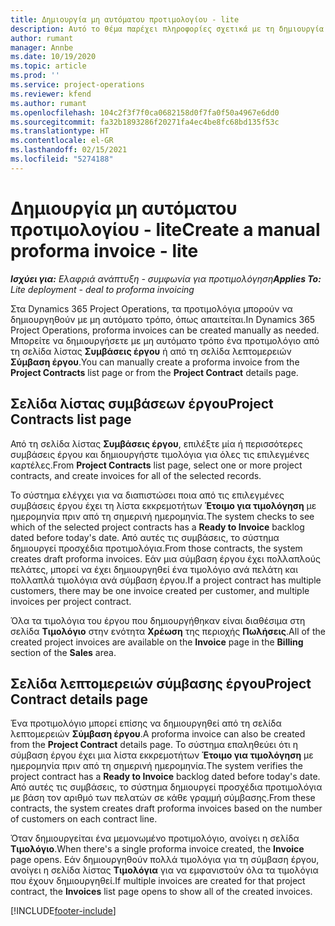 ```yaml
---
title: Δημιουργία μη αυτόματου προτιμολογίου - lite
description: Αυτό το θέμα παρέχει πληροφορίες σχετικά με τη δημιουργία ενός μη αυτόματου προτιμολογίου στο Project Operations.
author: rumant
manager: Annbe
ms.date: 10/19/2020
ms.topic: article
ms.prod: ''
ms.service: project-operations
ms.reviewer: kfend
ms.author: rumant
ms.openlocfilehash: 104c2f3f7f0ca0682158d0f7fa0f50a4967e6dd0
ms.sourcegitcommit: fa32b1893286f20271fa4ec4be8fc68bd135f53c
ms.translationtype: HT
ms.contentlocale: el-GR
ms.lasthandoff: 02/15/2021
ms.locfileid: "5274188"
---
```

# <a name="create-a-manual-proforma-invoice---lite"></a><span data-ttu-id="686ec-103">Δημιουργία μη αυτόματου προτιμολογίου - lite</span><span class="sxs-lookup"><span data-stu-id="686ec-103">Create a manual proforma invoice - lite</span></span>

<span data-ttu-id="686ec-104">_**Ισχύει για:** Ελαφριά ανάπτυξη - συμφωνία για προτιμολόγηση_</span><span class="sxs-lookup"><span data-stu-id="686ec-104">_**Applies To:** Lite deployment - deal to proforma invoicing_</span></span>

<span data-ttu-id="686ec-105">Στα Dynamics 365 Project Operations, τα προτιμολόγια μπορούν να δημιουργηθούν με μη αυτόματο τρόπο, όπως απαιτείται.</span><span class="sxs-lookup"><span data-stu-id="686ec-105">In Dynamics 365 Project Operations, proforma invoices can be created manually as needed.</span></span> <span data-ttu-id="686ec-106">Μπορείτε να δημιουργήσετε με μη αυτόματο τρόπο ένα προτιμολόγιο από τη σελίδα λίστας **Συμβάσεις έργου** ή από τη σελίδα λεπτομερειών **Σύμβαση έργου**.</span><span class="sxs-lookup"><span data-stu-id="686ec-106">You can manually create a proforma invoice from the **Project Contracts** list page or from the **Project Contract** details page.</span></span>

##  <a name="project-contracts-list-page"></a><span data-ttu-id="686ec-107">Σελίδα λίστας συμβάσεων έργου</span><span class="sxs-lookup"><span data-stu-id="686ec-107">Project Contracts list page</span></span>

<span data-ttu-id="686ec-108">Από τη σελίδα λίστας **Συμβάσεις έργου**, επιλέξτε μία ή περισσότερες συμβάσεις έργου και δημιουργήστε τιμολόγια για όλες τις επιλεγμένες καρτέλες.</span><span class="sxs-lookup"><span data-stu-id="686ec-108">From **Project Contracts** list page, select one or more project contracts, and create invoices for all of the selected records.</span></span>

<span data-ttu-id="686ec-109">Το σύστημα ελέγχει για να διαπιστώσει ποια από τις επιλεγμένες συμβάσεις έργου έχει τη λίστα εκκρεμοτήτων **Έτοιμο για τιμολόγηση** με ημερομηνία πριν από τη σημερινή ημερομηνία.</span><span class="sxs-lookup"><span data-stu-id="686ec-109">The system checks to see which of the selected project contracts has a **Ready to Invoice** backlog dated before today's date.</span></span> <span data-ttu-id="686ec-110">Από αυτές τις συμβάσεις, το σύστημα δημιουργεί προσχέδια προτιμολόγια.</span><span class="sxs-lookup"><span data-stu-id="686ec-110">From those contracts, the system creates draft proforma invoices.</span></span> <span data-ttu-id="686ec-111">Εάν μια σύμβαση έργου έχει πολλαπλούς πελάτες, μπορεί να έχει δημιουργηθεί ένα τιμολόγιο ανά πελάτη και πολλαπλά τιμολόγια ανά σύμβαση έργου.</span><span class="sxs-lookup"><span data-stu-id="686ec-111">If a project contract has multiple customers, there may be one invoice created per customer, and multiple invoices per project contract.</span></span>

<span data-ttu-id="686ec-112">Όλα τα τιμολόγια του έργου που δημιουργήθηκαν είναι διαθέσιμα στη σελίδα **Τιμολόγιο** στην ενότητα **Χρέωση** της περιοχής **Πωλήσεις**.</span><span class="sxs-lookup"><span data-stu-id="686ec-112">All of the created project invoices are available on the **Invoice** page in the **Billing** section of the **Sales** area.</span></span>

## <a name="project-contract-details-page"></a><span data-ttu-id="686ec-113">Σελίδα λεπτομερειών σύμβασης έργου</span><span class="sxs-lookup"><span data-stu-id="686ec-113">Project Contract details page</span></span>

<span data-ttu-id="686ec-114">Ένα προτιμολόγιο μπορεί επίσης να δημιουργηθεί από τη σελίδα λεπτομερειών **Σύμβαση έργου**.</span><span class="sxs-lookup"><span data-stu-id="686ec-114">A proforma invoice can also be created from the **Project Contract** details page.</span></span> <span data-ttu-id="686ec-115">Το σύστημα επαληθεύει ότι η σύμβαση έργου έχει μια λίστα εκκρεμοτήτων **Έτοιμο για τιμολόγηση** με ημερομηνία πριν από τη σημερινή ημερομηνία.</span><span class="sxs-lookup"><span data-stu-id="686ec-115">The system verifies the project contract has a **Ready to Invoice** backlog dated before today's date.</span></span> <span data-ttu-id="686ec-116">Από αυτές τις συμβάσεις, το σύστημα δημιουργεί προσχέδια προτιμολόγια με βάση τον αριθμό των πελατών σε κάθε γραμμή σύμβασης.</span><span class="sxs-lookup"><span data-stu-id="686ec-116">From these contracts, the system creates draft proforma invoices based on the number of customers on each contract line.</span></span>

<span data-ttu-id="686ec-117">Όταν δημιουργείται ένα μεμονωμένο προτιμολόγιο, ανοίγει η σελίδα **Τιμολόγιο**.</span><span class="sxs-lookup"><span data-stu-id="686ec-117">When there's a single proforma invoice created, the **Invoice** page opens.</span></span> <span data-ttu-id="686ec-118">Εάν δημιουργηθούν πολλά τιμολόγια για τη σύμβαση έργου, ανοίγει η σελίδα λίστας **Τιμολόγια** για να εμφανιστούν όλα τα τιμολόγια που έχουν δημιουργηθεί.</span><span class="sxs-lookup"><span data-stu-id="686ec-118">If multiple invoices are created for that project contract, the **Invoices** list page opens to show all of the created invoices.</span></span>


[!INCLUDE[footer-include](../../includes/footer-banner.md)]
